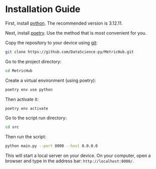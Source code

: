 # Installation Guide

First, install [python](https://www.python.org/downloads/). The recommended version is 3.12.11.

Next, install [poetry](https://python-poetry.org/docs/). Use the method that is most convenient for you.

Copy the repository to your device using [git](https://git-scm.com/):

```bash
git clone https://github.com/DataScience-py/MetricHub.git
```

Go to the project directory:

```bash
cd MetricHub
```

Create a virtual environment (using poetry):

```bash
poetry env use python
```

Then activate it:

```bash
poetry env activate
```

Go to the script run directory:

```bash
cd src
```

Then run the script:

```bash
python main.py --port 8000 --host 0.0.0.0
```

This will start a local server on your device. On your computer, open a browser and type in the address bar: `http://localhost:8000/`.
